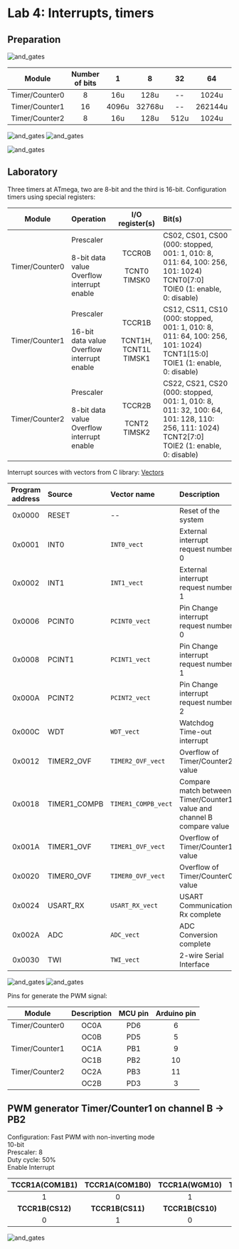 # Lab 4: Interrupts, timers

## Preparation

![and_gates](../../Images/vypocetpreteceni.png)

| **Module** | **Number of bits** | **1** | **8** | **32** | **64** | **128** | **256** | **1024** |
| :-: | :-: | :-: | :-: | :-: | :-: | :-: | :-: | :-: |
| Timer/Counter0 | 8  | 16u | 128u | -- | 1024u | -- | 4096u | 16384u |
| Timer/Counter1 | 16 | 4096u | 32768u | -- | 262144u | -- | 1048576u | 4194304u |
| Timer/Counter2 | 8  | 16u | 128u | 512u | 1024u | 2048u | 4096u | 16384u |

![and_gates](../../Images/31.PNG)
![and_gates](../../Images/32.PNG)

![and_gates](../../Images/33.PNG)

## Laboratory

Three timers at ATmega, two are 8-bit and the third is 16-bit. 
Configuration timers using special registers:

| **Module** | **Operation** | **I/O register(s)** | **Bit(s)** |
| :-: | :-- | :-: | :-- |
| Timer/Counter0 | Prescaler<br><br>8-bit data value<br>Overflow interrupt enable | TCCR0B<br><br>TCNT0<br>TIMSK0 | CS02, CS01, CS00<br>(000: stopped, 001: 1, 010: 8, 011: 64, 100: 256, 101: 1024)<br>TCNT0[7:0]<br>TOIE0 (1: enable, 0: disable) |
| Timer/Counter1 | Prescaler<br><br>16-bit data value<br>Overflow interrupt enable | TCCR1B<br><br>TCNT1H, TCNT1L<br>TIMSK1 | CS12, CS11, CS10<br>(000: stopped, 001: 1, 010: 8, 011: 64, 100: 256, 101: 1024)<br>TCNT1[15:0]<br>TOIE1 (1: enable, 0: disable) |
| Timer/Counter2 | Prescaler<br><br>8-bit data value<br>Overflow interrupt enable | TCCR2B<br><br>TCNT2<br>TIMSK2 | CS22, CS21, CS20<br>(000: stopped, 001: 1, 010: 8, 011: 32, 100: 64, 101: 128, 110: 256, 111: 1024)<br>TCNT2[7:0]<br>TOIE2 (1: enable, 0: disable) |

Interrupt sources with vectors from C library: [Vectors](https://www.nongnu.org/avr-libc/user-manual/group__avr__interrupts.html)

| **Program address** | **Source** | **Vector name** | **Description** |
| :-: | :-- | :-- | :-- |
| 0x0000 | RESET | -- | Reset of the system |
| 0x0001 | INT0  | `INT0_vect` | External interrupt request number 0 |
| 0x0002 | INT1 | `INT1_vect` | External interrupt request number 1 | 
| 0x0006 | PCINT0 | `PCINT0_vect` | Pin Change interrupt request number 0 |
| 0x0008 | PCINT1 | `PCINT1_vect` | Pin Change interrupt request number 1 |
| 0x000A | PCINT2 | `PCINT2_vect` | Pin Change interrupt request number 2 |
| 0x000C | WDT | `WDT_vect` | Watchdog Time-out interrupt |
| 0x0012 | TIMER2_OVF | `TIMER2_OVF_vect` | Overflow of Timer/Counter2 value |
| 0x0018 | TIMER1_COMPB | `TIMER1_COMPB_vect` | Compare match between Timer/Counter1 value and channel B compare value |
| 0x001A | TIMER1_OVF | `TIMER1_OVF_vect` | Overflow of Timer/Counter1 value |
| 0x0020 | TIMER0_OVF | `TIMER0_OVF_vect` | Overflow of Timer/Counter0 value |
| 0x0024 | USART_RX | `USART_RX_vect` | USART Communication Rx complete |
| 0x002A | ADC | `ADC_vect` | ADC Conversion complete |
| 0x0030 | TWI | `TWI_vect` | 2-wire Serial Interface |

![and_gates](../../Images/41.PNG)
![and_gates](../../Images/42.PNG)

Pins for generate the PWM signal:

| **Module** | **Description** | **MCU pin** | **Arduino pin** |
| :-: | :-: | :-: | :-: |
| Timer/Counter0 | OC0A | PD6 | 6 |
|                | OC0B | PD5 | 5 |
| Timer/Counter1 | OC1A | PB1 | 9  |
|                | OC1B | PB2 | 10 |
| Timer/Counter2 | OC2A | PB3 | 11 |
|                | OC2B | PD3 | 3  |

## PWM generator Timer/Counter1 on channel B -> PB2

Configuration:
Fast PWM with non-inverting mode<br>
10-bit<br>
Prescaler: 8<br>
Duty cycle: 50%<br>
Enable Interrupt

| **TCCR1A(COM1B1)** | **TCCR1A(COM1B0)** | **TCCR1A(WGM10)** | **TCCR1A(WGM11)** | **TCCR1B(WGM12)** | **TCCR1B(WGM13)** 
| :-: | :-: | :-: | :-: | :-: | :-: |
| 1 | 0 | 1 | 1 | 1 | 0 |
| **TCCR1B(CS12)** | **TCCR1B(CS11)** | **TCCR1B(CS10)** | **OCR1B** |  **TIMSK1(OCIE1B)** |
| 0 | 1 | 0 | 0x01FF | 1 |

![and_gates](../../Images/43.PNG)
